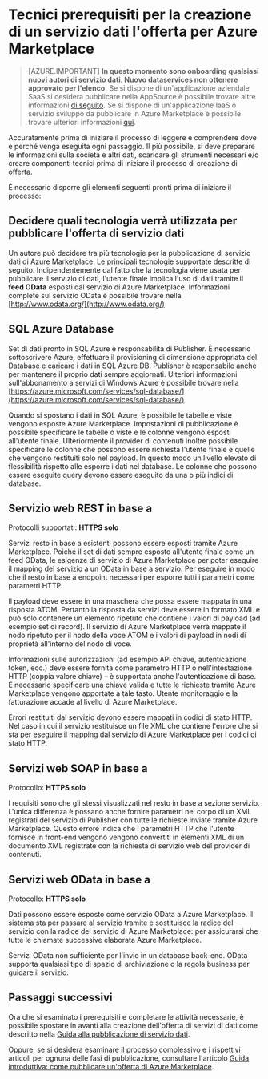 <properties
   pageTitle="Tecnici prerequisiti per la creazione di un servizio dati per il Marketplace | Microsoft Azure"
   description="Informazioni sui requisiti per la creazione di un servizio di dati per distribuire e vendere su Azure Marketplace"
   services="marketplace-publishing"
   documentationCenter=""
   authors="HannibalSII"
   manager="hascipio"
   editor=""/>

<tags
   ms.service="marketplace"
   ms.devlang="na"
   ms.topic="article"
   ms.tgt_pltfrm="na"
   ms.workload="na"
   ms.date="08/26/2016"
   ms.author="hascipio; avikova" />

# <a name="technical-pre-requisites-for-creating-a-data-service-offer-for-the-azure-marketplace"></a>Tecnici prerequisiti per la creazione di un servizio dati l'offerta per Azure Marketplace

>[AZURE.IMPORTANT] **In questo momento sono onboarding qualsiasi nuovi autori di servizio dati. Nuovo dataservices non ottenere approvato per l'elenco.** Se si dispone di un'applicazione aziendale SaaS si desidera pubblicare nella AppSource è possibile trovare altre informazioni [di seguito](https://appsource.microsoft.com/partners). Se si dispone di un'applicazione IaaS o servizio sviluppo da pubblicare in Azure Marketplace è possibile trovare ulteriori informazioni [qui](https://azure.microsoft.com/marketplace/programs/certified/).

Accuratamente prima di iniziare il processo di leggere e comprendere dove e perché venga eseguita ogni passaggio. Il più possibile, si deve preparare le informazioni sulla società e altri dati, scaricare gli strumenti necessari e/o creare componenti tecnici prima di iniziare il processo di creazione di offerta.

È necessario disporre gli elementi seguenti pronti prima di iniziare il processo:

## <a name="make-a-decision-on-what-technology-will-be-used-to-publish-your-data-service-offer"></a>Decidere quali tecnologia verrà utilizzata per pubblicare l'offerta di servizio dati

Un autore può decidere tra più tecnologie per la pubblicazione di servizio dati di Azure Marketplace. Le principali tecnologie supportate descritte di seguito. Indipendentemente dal fatto che la tecnologia viene usata per pubblicare il servizio di dati, l'utente finale implica l'uso di dati tramite il **feed OData** esposti dal servizio di Azure Marketplace. Informazioni complete sul servizio OData è possibile trovare nella [http://www.odata.org/](http://www.odata.org/)

## <a name="sql-azure-database"></a>SQL Azure Database

Set di dati pronto in SQL Azure è responsabilità di Publisher. È necessario sottoscrivere Azure, effettuare il provisioning di dimensione appropriata del Database e caricare i dati in SQL Azure DB. Publisher è responsabile anche per mantenere il proprio dati sempre aggiornati. Ulteriori informazioni sull'abbonamento a servizi di Windows Azure è possibile trovare nella [https://azure.microsoft.com/services/sql-database/](https://azure.microsoft.com/services/sql-database/)


Quando si spostano i dati in SQL Azure, è possibile le tabelle e viste vengono esposte Azure Marketplace. Impostazioni di pubblicazione è possibile specificare le tabelle o viste e le colonne vengono esposti all'utente finale. Ulteriormente il provider di contenuti inoltre possibile specificare le colonne che possono essere richiesta l'utente finale e quelle che vengono restituiti solo nel payload. In questo modo un livello elevato di flessibilità rispetto alle esporre i dati nel database. Le colonne che possono essere eseguite query devono essere eseguito da una o più indici di database.

## <a name="rest-based-web-service"></a>Servizio web REST in base a

Protocolli supportati: **HTTPS solo**

Servizi resto in base a esistenti possono essere esposti tramite Azure Marketplace. Poiché il set di dati sempre esposto all'utente finale come un feed OData, le esigenze di servizio di Azure Marketplace per poter eseguire il mapping del servizio a un OData in base a servizio. Per eseguire in modo che il resto in base a endpoint necessari per esporre tutti i parametri come parametri HTTP.

Il payload deve essere in una maschera che possa essere mappata in una risposta ATOM. Pertanto la risposta da servizi deve essere in formato XML e può solo contenere un elemento ripetuto che contiene i valori di payload (ad esempio set di record). Il servizio di Azure Marketplace verrà mappate il nodo ripetuto per il nodo della voce ATOM e i valori di payload in nodi di proprietà all'interno del nodo di voce.

Informazioni sulle autorizzazioni (ad esempio API chiave, autenticazione token, ecc.) deve essere fornita come parametro HTTP o nell'intestazione HTTP (coppia valore chiave) – è supportata anche l'autenticazione di base. È necessario specificare una chiave valida e tutte le richieste tramite Azure Marketplace vengono apportate a tale tasto. Utente monitoraggio e la fatturazione accade al livello di Azure Marketplace.

Errori restituiti dal servizio devono essere mappati in codici di stato HTTP. Nel caso in cui il servizio restituisce un file XML che contiene l'errore che si sta per eseguire il mapping dal servizio di Azure Marketplace per i codici di stato HTTP.

## <a name="soap-based-web-services"></a>Servizi web SOAP in base a

Protocollo: **HTTPS solo**

I requisiti sono che gli stessi visualizzati nel resto in base a sezione servizio. L'unica differenza è possano anche fornire parametri nel corpo di un XML registrati del servizio di Publisher con tutte le richieste inviate tramite Azure Marketplace. Questo errore indica che i parametri HTTP che l'utente fornisce in front-end vengono vengono convertiti in elementi XML di un documento XML registrate con la richiesta di servizio web del provider di contenuti.

## <a name="odata-based-web-services"></a>Servizi web OData in base a

Protocollo: **HTTPS solo**

Dati possono essere esposto come servizio OData a Azure Marketplace. Il sistema sta per passare al servizio tramite e sostituisce la radice del servizio con la radice del servizio di Azure Marketplace: per assicurarsi che tutte le chiamate successive elaborata Azure Marketplace.

Servizi OData non sufficiente per l'invio in un database back-end. OData supporta qualsiasi tipo di spazio di archiviazione o la regola business per guidare il servizio.


## <a name="next-steps"></a>Passaggi successivi
Ora che si esaminato i prerequisiti e completare le attività necessarie, è possibile spostare in avanti alla creazione dell'offerta di servizi di dati come descritto nella [Guida alla pubblicazione di servizio dati](marketplace-publishing-data-service-creation.md).

Oppure, se si desidera esaminare il processo complessivo e i rispettivi articoli per ognuna delle fasi di pubblicazione, consultare l'articolo [Guida introduttiva: come pubblicare un'offerta di Azure Marketplace](marketplace-publishing-getting-started.md).

[link-acct]:marketplace-publishing-accounts-creation-registration.md
